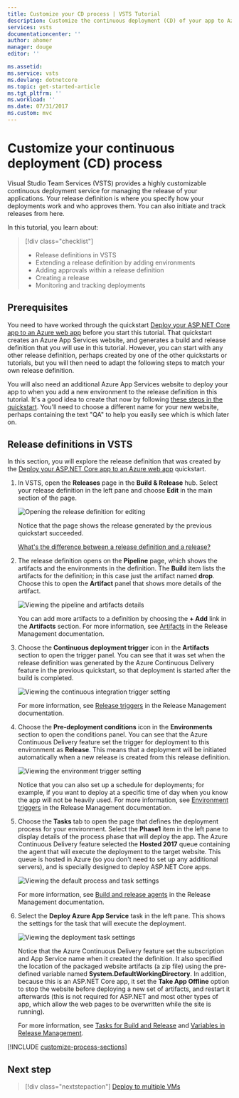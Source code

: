 ```yaml
---
title: Customize your CD process | VSTS Tutorial
description: Customize the continuous deployment (CD) of your app to Azure
services: vsts
documentationcenter: ''
author: ahomer
manager: douge
editor: ''

ms.assetid:
ms.service: vsts
ms.devlang: dotnetcore
ms.topic: get-started-article
ms.tgt_pltfrm: ''
ms.workload: ''
ms.date: 07/31/2017
ms.custom: mvc
---
```


# Customize your continuous deployment (CD) process

Visual Studio Team Services (VSTS) provides a highly customizable continuous deployment service for managing the release
of your applications. Your release definition is where you specify how your deployments work and who approves them. You can also initiate and track releases from here.

In this tutorial, you learn about:

> [!div class="checklist"]
> * Release definitions in VSTS
> * Extending a release definition by adding environments
> * Adding approvals within a release definition
> * Creating a release
> * Monitoring and tracking deployments

## Prerequisites

You need to have worked through the quickstart [Deploy your ASP.NET Core app to an Azure web app](aspnet-core-to-azure-webapp.md)
before you start this tutorial. That quickstart creates an Azure App Services website, and generates a build and release definition
that you will use in this tutorial. However, you can start with any other release definition, perhaps created by one of the other
quickstarts or tutorials, but you will then need to adapt the following steps to match your own release definition. 

You will also need an additional Azure App Services website to deploy your app to when you add a new environment to the release
definition in this tutorial. It's a good idea to create that now by following
[these steps in the quickstart](aspnet-core-to-azure-webapp.md#create-webapp-portal). You'll need to choose
a different name for your new website, perhaps containing the text "QA" to help you easily see which is which later on.

## Release definitions in VSTS

In this section, you will explore the release definition that was created by the [Deploy your ASP.NET Core app to an Azure web app](aspnet-core-to-azure-webapp.md) quickstart.

1. In VSTS, open the **Releases** page in the **Build &amp; Release** hub. Select your release definition in the left pane
   and choose **Edit** in the main section of the page.

   ![Opening the release definition for editing](_img/customize-cd-process/open-release-definition.png)

   Notice that the page shows the release generated by the previous quickstart succeeded. 

   [What's the difference between a release definition and a release?](../build-release/concepts/releases/index.md?toc=/vsts/deploy-azure/toc.json)

1. The release definition opens on the **Pipeline** page, which shows the artifacts and the environments in the definition.
   The **Build** item lists the artifacts for the definition; in this case just the artifact named **drop**. Choose this
   to open the **Artifact** panel that shows more details of the artifact. 

   ![Viewing the pipeline and artifacts details](_img/customize-cd-process/default-pipeline.png)

   You can add more artifacts to a definition by choosing the **+ Add** link in the **Artifacts** section.
   For more information, see [Artifacts](../build-release/concepts/definitions/release/artifacts.md?toc=/vsts/deploy-azure/toc.json)
   in the Release Management documentation.

1. Choose the **Continuous deployment trigger** icon in the **Artifacts** section to open the trigger panel.
   You can see that it was set when the release definition was generated by the Azure Continuous Delivery feature
   in the previous quickstart, so that deployment is started after the build is completed.

   ![Viewing the continuous integration trigger setting](_img/customize-cd-process/ci-trigger.png)

   For more information, see [Release triggers](../build-release/concepts/definitions/release/triggers.md?toc=/vsts/deploy-azure/toc.json)
   in the Release Management documentation.

1. Choose the **Pre-deployment conditions** icon in the **Environments** section to open the conditions panel.
   You can see that the Azure Continuous Delivery feature set the trigger for deployment to this environment as
   **Release**. This means that a deployment will be initiated automatically when a new release is created from
   this release definition.   

   ![Viewing the environment trigger setting](_img/customize-cd-process/environment-trigger.png)

   Notice that you can also set up a schedule for deployments; for example, if you want to deploy at a specific time of day
   when you know the app will not be heavily used. For more information, see [Environment triggers](../build-release/concepts/definitions/release/triggers.md?toc=/vsts/deploy-azure/toc.json)
   in the Release Management documentation.

1. Choose the **Tasks** tab to open the page that defines the deployment process for your environment.
   Select the **Phase1** item in the left pane to display details of the process phase that will deploy the app.
   The Azure Continuous Delivery feature selected the **Hosted 2017** queue containing the agent that will
   execute the deployment to the target website. This queue is hosted in Azure (so you don't need to set up
   any additional servers), and is specially designed to deploy ASP.NET Core apps.  

   ![Viewing the default process and task settings](_img/customize-cd-process/default-task-phase.png)

   For more information, see [Build and release agents](../build-release/concepts/agents/agents.md?toc=/vsts/deploy-azure/toc.json)
   in the Release Management documentation.

1. Select the **Deploy Azure App Service** task in the left pane. This shows the settings for the task that will
   execute the deployment.

   ![Viewing the deployment task settings](_img/customize-cd-process/deploy-task-settings.png)

   Notice that the Azure Continuous Delivery feature set the subscription and App Service name
   when it created the definition. It also specified the location of the packaged website artifacts (a zip file) using
   the pre-defined variable named **System.DefaultWorkingDirectory**. In addition, because this is an ASP.NET Core app,
   it set the **Take App Offline** option to stop the website before deploying a new set of artifacts, and restart it afterwards
   (this is not required for ASP.NET and most other types of app, which allow the web pages to be overwritten while the site is running).

   For more information, see [Tasks for Build and Release](../build-release/concepts/process/tasks.md?toc=/vsts/deploy-azure/toc.json)
   and [Variables in Release Management](../build-release/concepts/definitions/release/variables.md?toc=/vsts/deploy-azure/toc.json).

[!INCLUDE [customize-process-sections](_shared/customize-process-sections.md)]

## Next step

> [!div class="nextstepaction"]
> [Deploy to multiple VMs](deploy-to-vms.md)
